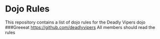 Dojo Rules
==========

This repository contains a list of dojo rules for the Deadly Vipers dojo
###Greeeat
https://github.com/deadlyvipers
All members should read the rules
